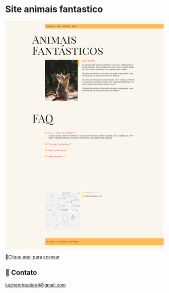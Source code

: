 # Site animais fantastico
![preview](site-animais.png)

[🔗Clique aqui para acessar](https://luizhenr1que.github.io/AnimaisFantasticos/)

## 🤍 Contato
luizhenriquejob4@gmail.com 